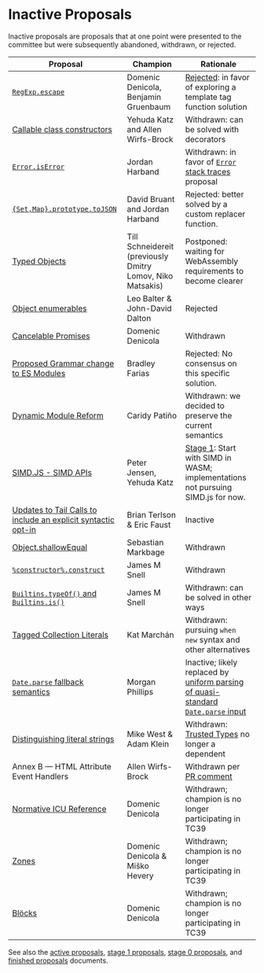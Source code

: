 # Inactive Proposals

Inactive proposals are proposals that at one point were presented to the committee but were subsequently abandoned, withdrawn, or rejected.

| Proposal                                                             | Champion                                                   | Rationale                                                                                     |
| -------------------------------------------------------------------- | ---------------------------------------------------------- | --------------------------------------------------------------------------------------------- |
| [`RegExp.escape`][escape]                                            | Domenic Denicola, Benjamin Gruenbaum                       | [Rejected][escape-notes]: in favor of exploring a template tag function solution              |
| [Callable class constructors][callable-constructors]                 | Yehuda Katz and Allen Wirfs-Brock                          | Withdrawn: can be solved with decorators                                                      |
| [`Error.isError`][is-error]                                          | Jordan Harband                                             | Withdrawn: in favor of [`Error` stack traces][error-stacks] proposal                          |
| [`{Set,Map}.prototype.toJSON`][collection-json]                      | David Bruant and Jordan Harband                            | Rejected: better solved by a custom replacer function.                                        |
| [Typed Objects][typed-objects]                                       | Till Schneidereit (previously Dmitry Lomov, Niko Matsakis) | Postponed: waiting for WebAssembly requirements to become clearer                             |
| [Object enumerables][object-enums]                                   | Leo Balter & John-David Dalton                             | Rejected                                                                                      |
| [Cancelable Promises][cancel-promise]                                | Domenic Denicola                                           | Withdrawn                                                                                     |
| [Proposed Grammar change to ES Modules][module-unambig]              | Bradley Farias                                             | Rejected: No consensus on this specific solution.                                             |
| [Dynamic Module Reform][dynamic-module-reform]                       | Caridy Patiño                                              | Withdrawn: we decided to preserve the current semantics                                       |
| [SIMD.JS - SIMD APIs][simd]                                          | Peter Jensen, Yehuda Katz                                  | [Stage 1][simd-notes]: Start with SIMD in WASM; implementations not pursuing SIMD.js for now. |
| [Updates to Tail Calls to include an explicit syntactic opt-in][ptc] | Brian Terlson & Eric Faust                                 | Inactive                                                                                      |
| [Object.shallowEqual][shallow-equal]                                 | Sebastian Markbage                                         | Withdrawn                                                                                     |
| [`%constructor%.construct`][construct]                               | James M Snell                                              | Withdrawn                                                                                     |
| [`Builtins.typeOf()` and `Builtins.is()`][is-types]                  | James M Snell                                              | Withdrawn: can be solved in other ways                                                        |
| [Tagged Collection Literals][collection-literals]                    | Kat Marchán                                                | Withdrawn: pursuing `when new` syntax and other alternatives                                  |
| [`Date.parse` fallback semantics][date-parse]                        | Morgan Phillips                                            | Inactive; likely replaced by [uniform parsing of quasi-standard `Date.parse` input][uniform-date-parse] |
| [Distinguishing literal strings][distinguishing-literal-strings]     | Mike West & Adam Klein                                     | Withdrawn: [Trusted Types](https://github.com/WICG/trusted-types) no longer a dependent |
| Annex B — HTML Attribute Event Handlers                              | Allen Wirfs-Brock                                          | Withdrawn per [PR comment](https://github.com/tc39/ecma262/issues/1595#issuecomment-509348434) |
| [Normative ICU Reference][icu]                                       | Domenic Denicola                                           | Withdrawn; champion is no longer participating in TC39                                         |
| [Zones][zones]                                                       | Domenic Denicola & Miško Hevery                            | Withdrawn; champion is no longer participating in TC39                                         |
| [Blöcks][blocks]                                                     | Domenic Denicola                                           | Withdrawn; champion is no longer participating in TC39                                         |

See also the [active proposals](README.md), [stage 1 proposals](stage-1-proposals.md), [stage 0 proposals](stage-0-proposals.md), and [finished proposals](finished-proposals.md) documents.

[distinguishing-literal-strings]: https://github.com/mikewest/tc39-proposal-literals
[escape]: https://github.com/benjamingr/RegExp.escape
[escape-notes]: https://github.com/tc39/notes/blob/master/meetings/2015-07/july-28.md#62-regexpescape
[callable-constructors]: https://github.com/tc39/ecma262/blob/master/workingdocs/callconstructor.md
[is-error]: https://github.com/ljharb/proposal-is-error
[collection-json]: https://github.com/DavidBruant/Map-Set.prototype.toJSON
[typed-objects]: https://github.com/dslomov/typed-objects-es7
[object-enums]: https://github.com/leobalter/object-enumerables
[cancel-promise]: https://github.com/tc39/proposal-cancelable-promises
[module-unambig]: https://github.com/bmeck/UnambiguousJavaScriptGrammar
[dynamic-module-reform]: https://github.com/caridy/proposal-dynamic-modules
[simd]: https://github.com/tc39/ecmascript_simd/
[simd-notes]: https://github.com/tc39/notes/blob/master/meetings/2017-03/mar-21.md#conclusionresolution-10
[ptc]: https://github.com/tc39/proposal-ptc-syntax
[shallow-equal]: https://github.com/sebmarkbage/ecmascript-shallow-equal
[construct]: https://github.com/jasnell/proposal-construct
[is-types]: https://github.com/jasnell/proposal-istypes
[error-stacks]: https://github.com/ljharb/proposal-error-stacks
[collection-literals]: https://github.com/zkat/proposal-collection-literals
[date-parse]: https://github.com/tc39-transfer/proposal-date-time-string-format
[uniform-date-parse]: https://github.com/gibson042/ecma262-proposal-uniform-interchange-date-parsing
[icu]: https://github.com/tc39/notes/blob/master/meetings/2017-05/may-23.md#normative-icu-reference
[zones]: https://github.com/domenic/zones
[blocks]: https://github.com/domenic/proposal-blocks
